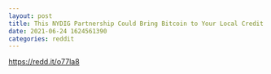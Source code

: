 ```yaml
--- 
layout: post 
title: This NYDIG Partnership Could Bring Bitcoin to Your Local Credit Union 
date: 2021-06-24 1624561390 
categories: reddit 
--- 
```

https://redd.it/o77la8